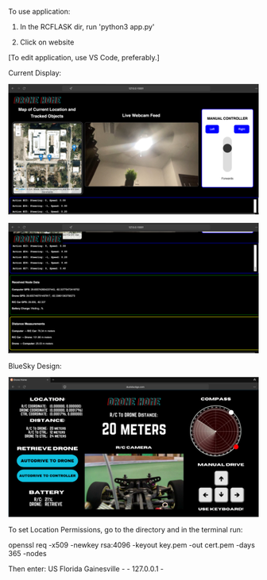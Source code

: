 
To use application:

1. In the RCFLASK dir, run 'python3 app.py'

2. Click on website

[To edit application, use VS Code, preferably.]

Current Display:

![Current Page](./static/images/concurrentpage.png)

![Current Page 2](./static/images/currentpage2.png)

BlueSky Design:

![Controller Page](./static/images/mainpage.png)

To set Location Permissions, go to the directory and in the terminal run:

openssl req -x509 -newkey rsa:4096 -keyout key.pem -out cert.pem -days 365 -nodes

Then enter: US Florida Gainesville - - 127.0.0.1 -
